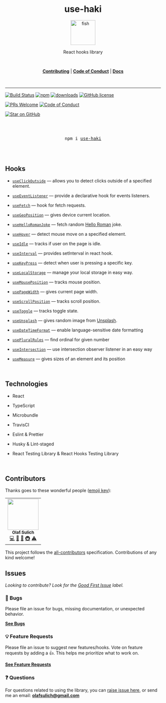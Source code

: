 <div align="center">
<h1>use-haki</h1>

<a href="https://github.com/olafsulich/use-haki/settings">
  <img
    height="80"
    width="80"
    alt="fish"
    src="https://i.ibb.co/SmkHMr2/fishhook.png"
  />
</a>

<p>React hooks library</p>

<br />

[**Contributing**](#) | [**Code of Conduct**](./CODE_OF_CONDUCT.md) | [**Docs**](#)

<br />
</div>

<hr />

<!-- prettier-ignore-start -->
[![Build Status](https://travis-ci.org/olafsulich/use-haki.svg?style=flat-square)](https://travis-ci.org/olafsulich/use-haki)
[![npm](https://img.shields.io/npm/v/use-haki?style=flat-square)](https://www.npmjs.com/package/use-haki)
[![downloads](https://img.shields.io/npm/dm/use-haki?style=flat-square)](https://www.npmtrends.com/use-haki)
[![GitHub license](https://img.shields.io/github/license/olafsulich/use-haki.svg?style=flat-square)](https://github.com/olafsulich/usehaki/blob/master/LICENSE)

[![PRs Welcome](https://img.shields.io/badge/PRs-welcome-brightgreen.svg?style=flat-square)](http://makeapullrequest.com)
[![Code of Conduct](https://img.shields.io/badge/code%20of-conduct-ff69b4.svg?style=flat-square)](https://github.com/testing-library/react-hooks-testing-library/blob/master/CODE_OF_CONDUCT.md)

[![Star on GitHub](https://img.shields.io/github/stars/olafsulich/use-haki.svg?style=social)](https://github.com/olafsulich/use-haki/stargazers)
<!-- prettier-ignore-end -->

<div align="center">
  <br />
  <br />
  <pre>npm i <a href="https://www.npmjs.com/package/use-haki">use-haki</a></pre>
  <br />
  <br />
</div>

## Hooks

- [`useClickOutside`](./docs/useClickOutside.md) &mdash; allows you to detect clicks outside of a specified element.

- [`useEventListener`](./docs/useEventListener.md) &mdash; provide a declarative hook for events listeners.

- [`useFetch`](./docs/useFetch.md) &mdash; hook for fetch requests.

- [`useGeoPosition`](./docs/useGeoPosition.md) &mdash; gives device current location.

- [`useHelloRomanJoke`](./docs/useHelloRomanJoke.md) &mdash; fetch random [Hello Roman](https://www.youtube.com/channel/UCq8XmOMtrUCb8FcFHQEd8_g) joke.

- [`useHover`](./docs/useHover.md) &mdash; detect mouse move on a specified element.

- [`useIdle`](./docs/useIdle.md) &mdash; tracks if user on the page is idle.

- [`useInterval`](./docs/useInterval.md) &mdash; provides setInterval in react hook.

- [`useKeyPress`](./docs/useKeyPress.md) &mdash; detect when user is pressing a specific key.

- [`useLocalStorage`](./docs/useLocalStorage.md) &mdash; manage your local storage in easy way.

- [`useMousePosition`](./docs/useMousePosition.md) &mdash; tracks mouse position.

- [`usePageWidth`](./docs/usePageWidth.md) &mdash; gives current page width.

- [`useScrollPosition`](./docs/useScrollPosition.md) &mdash; tracks scroll position.

- [`useToggle`](./docs/useToggle.md) &mdash; tracks toggle state.

- [`useUnsplash`](./docs/useUnsplash.md) &mdash; gives random image from [Unsplash](https://unsplash.com/).

- [`useDateTimeFormat`](./docs/useDateTimeFormat.md) &mdash; enable language-sensitive date formatting

- [`usePluralRules`](./docs/usePluralRules.md) &mdash; find ordinal for given number

- [`useIntersection`](./docs/useIntersection.md) &mdash; use intersection observer listener in an easy way

- [`useMeasure`](./docs/useMeasure.md) &mdash; gives sizes of an element and its position

  <br />

## Technologies

- React
- TypeScript
- Microbundle
- TravisCI
- Eslint & Prettier
- Husky & Lint-staged
- React Testing Library & React Hooks Testing Library

  <br />

## Contributors

Thanks goes to these wonderful people ([emoji key](https://allcontributors.org/docs/en/emoji-key)):

<!-- ALL-CONTRIBUTORS-LIST:START - Do not remove or modify this section -->
<!-- prettier-ignore-start -->
<!-- markdownlint-disable -->
<table>
  <tr>
    <td align="center"><a href="https://github.com/olafsulich"><img src="https://avatars2.githubusercontent.com/u/46969484?s=460&u=6efb367aa9e2618cde36837f5b48fe2a09a69045&v=4" width="100px;" alt=""/><br /><sub><b>Olaf Sulich</b></sub></a><br /><a href=""title="Code">💻</a> <a href="" title="Documentation">📖</a> <a href="" title="Ideas, Planning, & Feedback">🤔</a> <a href="" title="Infrastructure (Hosting, Build-Tools, etc)">🚇</a> <a href="" title="Tests">⚠️</a></td>
  </tr>
</table>

<!-- markdownlint-enable -->
<!-- prettier-ignore-end -->

<!-- ALL-CONTRIBUTORS-LIST:END -->

This project follows the [all-contributors](https://allcontributors.org/) specification.
Contributions of any kind welcome!

## Issues

_Looking to contribute? Look for the
[Good First Issue](https://github.com/testing-library/react-hooks-testing-library/issues?utf8=✓&q=is%3Aissue+is%3Aopen+sort%3Areactions-%2B1-desc+label%3A"good+first+issue"+)
label._

### 🐛 Bugs

Please file an issue for bugs, missing documentation, or unexpected behavior.

[**See Bugs**](https://github.com/olafsulich/use-haki/issues?q=is%3Aissue+is%3Aopen+label%3Abug+sort%3Acreated-desc)

### 💡 Feature Requests

Please file an issue to suggest new features/hooks. Vote on feature requests by adding a 👍. This helps
me prioritize what to work on.

[**See Feature Requests**](https://github.com/olafsulich/use-haki/issues?q=is%3Aissue+sort%3Areactions-%2B1-desc+label%3Aenhancement+is%3Aopen)

### ❓ Questions

For questions related to using the library, you can
[raise issue here](https://github.com/olafsulich/use-haki/issues/new), or
send me an email: **olafsulich@gmail.com**

  <br />
